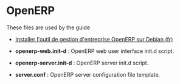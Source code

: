 OpenERP
=======

These files are used by the guide

* [Installer l'outil de gestion d'entreprise OpenERP sur Debian (fr)](http://howto.biapy.fr/fr/debian-gnu-linux/applications-web/gestion-dentreprise/installer-loutil-de-gestion-dentreprise-openerp-sur-debian/)

* __openerp-web.init-d__ : OpenERP web user interface init.d script.
* __openerp-server.init-d__ : OpenERP server init.d script.
* __server.conf__ : OpenERP server configuration file template.

